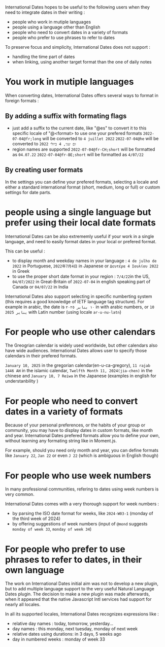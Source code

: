 
International Dates hopes to be useful to the following users when they need to integrate dates in their writing : 
- people who work in mutiple languages
- people using a language other than English
- people who need to convert dates in a variety of formats
- people who prefer to use phrases to refer to dates

To preserve focus and simplicity, International Dates does not support : 
- handling the time part of dates
- when linking, using another target format than the one of daily notes

# You work in mutiple languages

When converting dates, International Dates offers several ways to format in foreign formats :

## By adding a suffix with formating flags
- just add a suffix to the current date, like "@es" to convert it to this specific locale of "@\<format\> to use one your prefered formats
    `2022-07-04@fr;long` will be converted to `4 juillet 2022`
    `2022-07-04@he` will be converted to `ום שני, 4 ביולי 2022`
- region names are supported
    `2022-07-04@fr-CH;short` will be formatted as `04.07.22`
    `2022-07-04@fr-BE;short` will be formatted as `4/07/22`

## By creating user formats

In the settings you can define your prefered formats, selecting a locale and either a standard international format (short, medium, long or full) or custom settings for date parts.


# people using a single language but prefer using their local date formats

International Dates can be also extrememly useful if your work in a single language, and need to easily format dates in your local or prefered format.

This can be useful : 
- to display month and weekday names in your language : `4 de julho de 2022` in Portuguese, `2022年7月4日` in Japanese or `Δευτέρα 4 Ιουλίου 2022` in Greek
- to use the proper short date format in your region : `7/4/22`in the US, `04/07/2022` in Great-Britain of `2022-07-04` in english speaking part of Canada or `04/07/22` in India

International Dates also support selecting in specific numberting system (this requires a good knowledge of IETF language tag structure). For example in arabic, the date is `١٠ يناير ٢٠٢٥` in with arabic numbers, or  `10 يناير 2025` with Latin number (using locale `ar-u-nu-latn`)


# For people who use other calendars

The Greogrian calendar is widely used worldwide, but other calendars also have wide audiences. International Dates allows user to specify those calendars in their prefered formats.

`January 10, 2025` in the gregorian calendar(en-u-ca-gregory), `11 rajab 1446 AH` in the islamic calendar, `Twelfth Month 11, 2024(jia-chen)` in the chinese and `January 10, 7 Reiwa` in the Japanese (examples in english for understanbility )


# For people who need to convert dates in a variety of formats

Because of your personal preferences, or the habits of your group or community, you may have to display dates in custom formats, like month and year. International Dates prefered formats allow you to define your own, without learning any formating string like in Moment.js. 

For example, should you need only month and year, you can define formats like `January 22`, `Jan 22` or even `J 22` (which is ambiguous in English though)

# For people who use week numbers

In many professional communities, refering to dates using week numbers is very common. 

International Dates comes with a very thorough support for week numbers :
- by parsing the ISO date format for weeks, like `2024-W03-1` (monday of the third week of 2024)
- by offering suggestions of week numbers (input of `@mond` suggests `monday of week 33`, `monday of week 34`)

# For people who prefer to use phrases to refer to dates, in their own language

The work on International Dates initial aim was not to develop a new plugin, but to add multiple language support to the very useful Natural Language Dates plugin. The decision to make a new plugin was made afterwards, when it appeared that the native Javascript Intl services had support for nearly all locales.

In all its supported locales, International Dates recognizes expressions like :
- relative day names : today, tomorrow, yesterday...
- day names : this monday, next tuesday, monday of next week
- relative dates using durations: in 3 days, 5 weeks ago
- day in numbered weeks : monday of week 33



